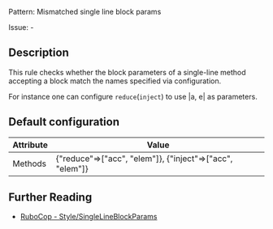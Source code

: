 Pattern: Mismatched single line block params

Issue: -

## Description

This rule checks whether the block parameters of a single-line method accepting a block match the names specified via configuration.

For instance one can configure `reduce`(`inject`) to use |a, e| as parameters.

## Default configuration

Attribute | Value
--- | ---
Methods | {"reduce"=>["acc", "elem"]}, {"inject"=>["acc", "elem"]}

## Further Reading

* [RuboCop - Style/SingleLineBlockParams](https://rubocop.readthedocs.io/en/latest/cops_style/#stylesinglelineblockparams)
